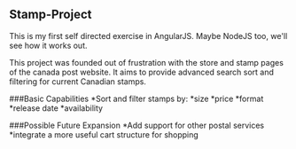 ## Stamp-Project

This is my first self directed exercise in AngularJS. Maybe NodeJS too, we'll see how it works out.

This project was founded out of frustration with the store and stamp pages of the canada post website. It aims to provide advanced search sort and filtering for 
current Canadian stamps.

###Basic Capabilities
  *Sort and filter stamps by:
    *size
    *price
    *format
    *release date
    *availability

###Possible Future Expansion
  *Add support for other postal services
  *integrate a more useful cart structure for shopping
